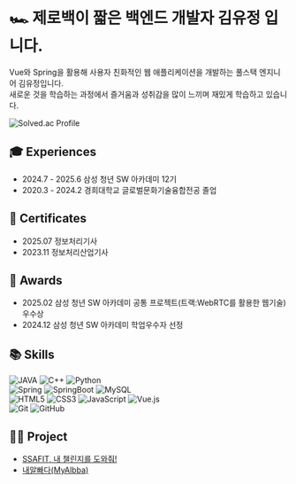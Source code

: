 # 🏎️ 제로백이 짧은 백엔드 개발자 김유정 입니다.
Vue와 Spring을 활용해 사용자 친화적인 웹 애플리케이션을 개발하는 풀스택 엔지니어 김유정입니다. <br>
새로운 것을 학습하는 과정에서 즐거움과 성취감을 많이 느끼며 재밌게 학습하고 있습니다.

![Solved.ac Profile](http://mazassumnida.wtf/api/v2/generate_badge?boj=aabbc0908)

## 🎓 Experiences
- 2024.7 - 2025.6 삼성 청년 SW 아카데미 12기 </br>
- 2020.3 - 2024.2 경희대학교 글로벌문화기술융합전공 졸업 <br>

## 🪪 Certificates
- 2025.07 정보처리기사 <br>
- 2023.11 정보처리산업기사 <br>

## 🏅 Awards
- 2025.02 삼성 청년 SW 아카데미 공통 프로젝트(트랙:WebRTC를 활용한 웹기술) 우수상 <br>
- 2024.12 삼성 청년 SW 아카데미 학업우수자 선정 <br>

## 📚 Skills
![JAVA](https://img.shields.io/badge/-Java-007396?style=for-the-badge&logo=Java11&logoColor=white)
![C++](https://img.shields.io/badge/-C++-00599C?style=for-the-badge&logo=c%2B%2B&logoColor=white)
![Python](https://img.shields.io/badge/-Python-3776AB?style=for-the-badge&logo=python&logoColor=white) </br>
![Spring](https://img.shields.io/badge/-Spring-6DB33F?style=for-the-badge&logo=Spring&logoColor=green)
![SpringBoot](https://img.shields.io/badge/-SpringBoot-6DB33F?style=for-the-badge&logo=SpringBoot&logoColor=yellow)
![MySQL](https://img.shields.io/badge/-MySQL-4479A1?style=for-the-badge&logo=mysql&logoColor=ffffff) </br>
![HTML5](https://img.shields.io/badge/-HTML5-F05032?style=for-the-badge&logo=html5&logoColor=ffffff)
![CSS3](https://img.shields.io/badge/-CSS3-007ACC?style=for-the-badge&logo=css3&logoColor=ffffff)
![JavaScript](https://img.shields.io/badge/-JavaScript-F7DF1E?style=for-the-badge&logo=javascript&logoColor=ffffff)
![Vue.js](https://img.shields.io/badge/-Vue.js-4FC08D?style=for-the-badge&logo=vue.js&logoColor=ffffff) </br>
![Git](https://img.shields.io/badge/-Git-F05032?style=for-the-badge&logo=git&logoColor=ffffff)
![GitHub](https://img.shields.io/badge/-GitHub-181717?style=for-the-badge&logo=github&logoColor=ffffff)

## 👩‍💻 Project
- <a href="https://github.com/yujeong79/SSAFY_FINALPJT">SSAFIT, 내 챌린지를 도와줘!</a>
- <a href="https://github.com/yujeong79/MyAlbba.git">내알빠다(MyAlbba)</a>

